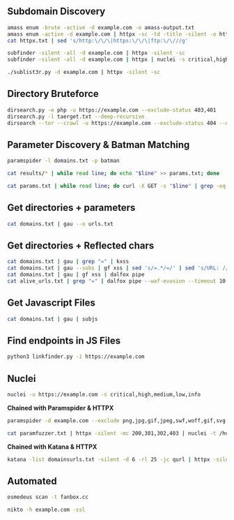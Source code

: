 ## Subdomain Discovery

``` bash
amass enum -brute -active -d example.com -o amass-output.txt
amass enum -active -d example.com | httpx -sc -td -title -silent -o httpx.txt
cat httpx.txt | sed 's/http:\/\/\|https:\/\/\|ftp:\/\///g'
```

``` bash
subfinder -silent -all -d example.com | httpx -silent -sc
subfinder -silent -all -d example.com | httpx | nuclei -s critical,high,medium,low,info
```

``` bash
./sublist3r.py -d example.com | httpx -silent -sc
```

## Directory Bruteforce

``` bash
dirsearch.py -e php -u https://example.com --exclude-status 403,401
dirsearch.py -l taerget.txt --deep-recursive
dirsearch --tor --crawl -u https://example.com --exclude-status 404 --deep-recursive --max-rate=5 -q --format=xml
```

## Parameter Discovery & Batman Matching

``` bash
paramspider -l domains.txt -p batman

cat results/* | while read line; do echo "$line" >> params.txt; done

cat params.txt | while read line; do curl -X GET -s "$line" | grep -oq batman && echo "$line"; done
```

## Get directories + parameters

``` bash
cat domains.txt | gau --o urls.txt
```

## Get directories + Reflected chars

``` bash
cat domains.txt | gau | grep "=" | kxss
cat domains.txt | gau --subs | gf xss | sed 's/=.*/=/' | sed 's/URL: //' | kxss
cat domains.txt | gau | gf xss | dalfox pipe
cat alive_urls.txt | grep "=" | dalfox pipe --waf-evasion --timeout 10
```

## Get Javascript Files

``` bash
cat domains.txt | gau | subjs
```

## Find endpoints in JS Files

``` bash
python3 linkfinder.py -i https://example.com 
```

## Nuclei

``` bash
nuclei -u https://example.com -s critical,high,medium,low,info
```

**Chained with Paramspider & HTTPX** 

``` bash
paramspider -d example.com --exclude png,jpg,gif,jpeg,swf,woff,gif,svg --level high --quiet -o paramfuzzer.txt

cat paramfuzzer.txt | httpx -silent -mc 200,301,302,403 | nuclei -t /home/bara/bugbounty/tools/fuzzing-templates -rl 05
```

**Chained with Katana & HTTPX**

``` bash
katana -list domainsurls.txt -silent -d 6 -rl 25 -jc qurl | httpx -silent -mc 200,301,302,403 | nuclei -t /home/bara/bugbounty/tools/fuzzing-templates/xss/reflected-xss.yaml -rl 25 
```

## Automated

``` bash
osmedeus scan -t fanbox.cc
```

``` bash
nikto -h example.com -ssl
```

